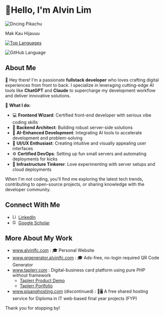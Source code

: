 #  👋Hello, I'm Alvin Lim 
![Dncing Pikachu](https://alvinlfc.com/image/pikachu.gif)

Mak Kau Hijauuu

[![Top Languages](https://github-readme-stats.vercel.app/api/top-langs/?username=alvinlimfangchuen&layout=compact&count_private=true&include_all_commits=true&hide=html&theme=dark)](https://github.com/alvinlimfangchuen)

![GitHub Language](https://img.shields.io/github/languages/top/alvinlimfangchuen/alvinlimfangchuen?style=flat&theme=dark)

## About Me
👋 Hey there! I'm a passionate **fullstack developer** who loves crafting digital experiences from front to back. I specialize in leveraging cutting-edge AI tools like **ChatGPT** and **Claude** to supercharge my development workflow and deliver innovative solutions.

🚀 **What I do:**
- 💻 **Frontend Wizard**: Certified front-end developer with serious vibe coding skills
- 🔧 **Backend Architect**: Building robust server-side solutions
- 🤖 **AI-Enhanced Development**: Integrating AI tools to accelerate development and problem-solving
- 🎨 **UI/UX Enthusiast**: Creating intuitive and visually appealing user interfaces
- ⚙️ **Certified DevOps**: Setting up fun small servers and automating deployments for kicks
- 🚀 **Infrastructure Tinkerer**: Love experimenting with server setups and cloud deployments

When I'm not coding, you'll find me exploring the latest tech trends, contributing to open-source projects, or sharing knowledge with the developer community.

## Connect With Me
- <img src="https://upload.wikimedia.org/wikipedia/commons/thumb/8/81/LinkedIn_icon.svg/2048px-LinkedIn_icon.svg.png" width="15" height="15" alt="LinkedIn Logo"> [LinkedIn](https://www.linkedin.com/in/alvin-lim-fang-chuen/)
- <img src="https://upload.wikimedia.org/wikipedia/commons/thumb/c/c7/Google_Scholar_logo.svg/2048px-Google_Scholar_logo.svg.png" width="15" height="15" alt="Google Scholar Logo"> [Google Scholar](https://scholar.google.com/citations?user=HPcSi-0AAAAJ&hl=en)

## More About My Work
- <a href="https://www.alvinlfc.com" target="_blank">www.alvinlfc.com</a> : 🎓 Personal Website
- <a href="https://www.qrgenerator.alvinlfc.com" target="_blank">www.qrgenerator.alvinlfc.com</a> : 🎓 Ads-free, no-login required QR Code Generator
- <a href="https://www.taplerr.com" target="_blank">www.taplerr.com</a> : Digital-business card platform using pure PHP without framework
  - <a href="https://www.youtube.com/shorts/x457xs1MIOg?feature=share" target="_blank">Taplerr Product Demo</a>
  - <a href="https://alvinlfc.com/portfolio/taplerr/" target="_blank">Taplerr Portfolio</a>
- <a href="https://www.pisanghosting.com" target="_blank">www.pisanghosting.com </a> (discontinued) : 🍌🖥️ A free shared hosting service for Diploma in IT web-based final year projects (FYP)

Thank you for stopping by!
